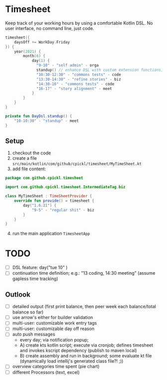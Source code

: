 # Timesheet

Keep track of your working hours by using a comfortable Kotlin DSL. No user interface, no command line, just code.

```kotlin
timesheet({
    daysOff += WorkDay.Friday
}) {
    year(2021) {
        month(6) {
            day(1) {
              "9-10" - "self admin" - orga
              standup() // enhance DSL with custom extension functions; enjoy the full power of code!
              "10:30-12:30" - "commons tests" - code
              "13:30-14:30" - "refine stories" - biz
              "14:30-16" - "commons tests" - code
              "16-17" - "story alignment" - meet
            }
        }
    }
}

private fun DayDsl.standup() {
    "10-10:30" - "standup" - meet
}
```

## Setup

1. checkout the code
1. create a file `src/main/kotlin/com/github/cpickl/timesheet/MyTimeSheet.kt`
1. add file content:

```kotlin
package com.github.cpickl.timesheet

import com.github.cpickl.timesheet.IntermediateTag.biz

class MyTimeSheet : TimeSheetProvider {
    override fun provide() = timesheet {
        day("1.6.21") {
            "9-5" - "regular shit" - biz
        }
    }
}
```

4. run the main application `TimesheetApp`

# TODO

* [ ] DSL feature:  day("tue 10" )
* [ ] continuation time definition; e.g.: "13 coding, 14:30 meeting" (assume gapless time tracking)

## Outlook

* [ ] detailed output (first print balance, then peer week each balance/total balance so far)
* [ ] use arrow's either for builder validation
* [ ] multi-user: customizable work entry tags
* [ ] multi-user: customizable day off reason
* [ ] auto push messages
    * every day; via notification popup;
    * A) create kts kotlin script; execute via cronjob; defines timesheet and invokes kscript dependency (publish to maven local)
    * B) create assembly and run in background; some evaluate kt file (dynamically load intellij's generated class file?! ;))
* [ ] overview categories time spent (pie chart)
* [ ] different Processors (text, excel)
